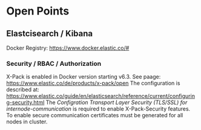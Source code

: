 # Open Points

## Elastcisearch / Kibana
Docker Registry: https://www.docker.elastic.co/#

### Security / RBAC / Authorization
X-Pack is enabled in Docker version starting v6.3. See paage: https://www.elastic.co/de/products/x-pack/open
The configuration is described at: https://www.elastic.co/guide/en/elasticsearch/reference/current/configuring-security.html
The *Configration Transport Layer Security (TLS/SSL) for internode-communication* is required to enable X-Pack-Security features. To enable secure communication certificates must be generated for all nodes in cluster.
